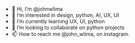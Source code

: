 - 👋 Hi, I’m @johnwlima
- 👀 I’m interested in design, python, AI, UX, UI
- 🌱 I’m currently learning UX, UI, python
- 💞️ I’m looking to collaborate on python projects
- 📫 How to reach me @john_wlima, on instagram.

<!---
johnwlima/johnwlima is a ✨ special ✨ repository because its `README.md` (this file) appears on your GitHub profile.
You can click the Preview link to take a look at your changes.
--->
